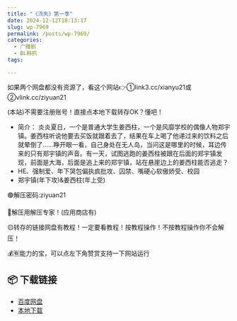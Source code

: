 ```yaml
---
title: "《流失》第一季"
date: 2024-12-12T18:13:17
slug: wp-7969
permalink: /posts/wp-7969/
categories:
  - 广播剧
  - BL韩抓
tags:

---
```


如果两个网盘都没有资源了，看这个网站👉①link3.cc/xianyu21或②vlink.cc/ziyuan21

(本站)不需要注册账号！直接点本地下载转存OK？懂吧！

*   简介： 炎炎夏日，一个是普通大学生姜西柱，一个是风靡学校的偶像人物郑宇镇。姜西柱听说他要去买饭就跟着去了，结果在车上喝了他递过来的饮料之后就晕倒了……睁开眼一看，自己身处在无人岛，当问这是哪里的时候，耳边传来的只有郑宇镇的声音。有一天，试图逃跑的姜西柱被跟在后面的郑宇镇发现，前面是大海，后面是追上来的郑宇镇，站在悬崖边上的姜西柱能否逃走？
*   HE、强制爱、年下哭包偏执疯批攻、囚禁、嘴硬心软傲娇受、校园
*   郑宇镇(年下攻)&姜西柱(年上受)

🟢解压密码:ziyuan21

🔵解压用解压专家！(应用商店有)

🟡转存的链接网盘有教程！一定要看教程！按教程操作！不按教程操作你不会解压！

💰🈶能力的宝，可以点左下角赞赏支持一下网站运行

## 📦 下载链接
- [百度网盘](https://blziyuan21.com/pay-download/7969?key=2b28a6b5fa&down_id=0)
- [本地下载](https://blziyuan21.com/pay-download/7969?key=2b28a6b5fa&down_id=1)

